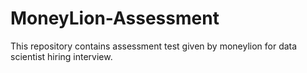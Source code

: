 # MoneyLion-Assessment
This repository contains assessment test given by moneylion for data scientist hiring interview.
